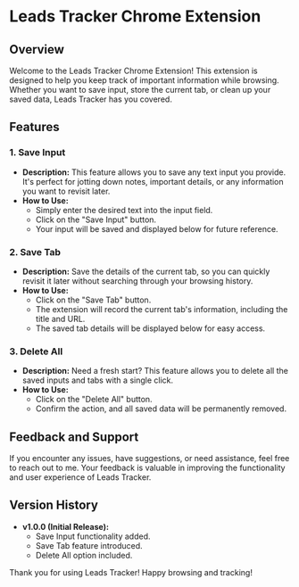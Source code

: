 # Leads Tracker Chrome Extension

## Overview

Welcome to the Leads Tracker Chrome Extension! This extension is designed to help you keep track of important information while browsing. Whether you want to save input, store the current tab, or clean up your saved data, Leads Tracker has you covered.

## Features

### 1. Save Input

- **Description:** This feature allows you to save any text input you provide. It's perfect for jotting down notes, important details, or any information you want to revisit later.
- **How to Use:**
  - Simply enter the desired text into the input field.
  - Click on the "Save Input" button.
  - Your input will be saved and displayed below for future reference.

### 2. Save Tab

- **Description:** Save the details of the current tab, so you can quickly revisit it later without searching through your browsing history.
- **How to Use:**
  - Click on the "Save Tab" button.
  - The extension will record the current tab's information, including the title and URL.
  - The saved tab details will be displayed below for easy access.

### 3. Delete All

- **Description:** Need a fresh start? This feature allows you to delete all the saved inputs and tabs with a single click.
- **How to Use:**
  - Click on the "Delete All" button.
  - Confirm the action, and all saved data will be permanently removed.

## Feedback and Support

If you encounter any issues, have suggestions, or need assistance, feel free to reach out to me. Your feedback is valuable in improving the functionality and user experience of Leads Tracker.

## Version History

- **v1.0.0 (Initial Release):**
  - Save Input functionality added.
  - Save Tab feature introduced.
  - Delete All option included.

Thank you for using Leads Tracker! Happy browsing and tracking!
